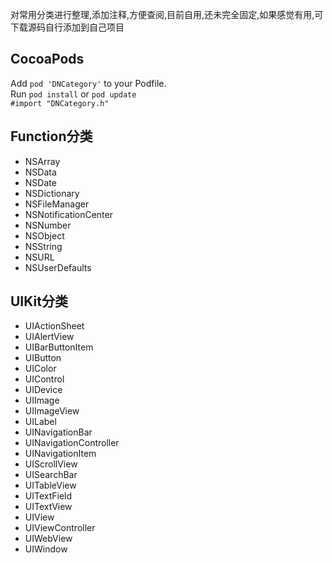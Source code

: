 对常用分类进行整理,添加注释,方便查阅,目前自用,还未完全固定,如果感觉有用,可下载源码自行添加到自己项目

## CocoaPods

Add `pod 'DNCategory'` to your Podfile.   
Run `pod install` or `pod update`  
`#import "DNCategory.h"`  


## Function分类
* NSArray
* NSData
* NSDate
* NSDictionary
* NSFileManager
* NSNotificationCenter
* NSNumber
* NSObject
* NSString
* NSURL
* NSUserDefaults
 
## UIKit分类
* UIActionSheet
* UIAlertView
* UIBarButtonItem
* UIButton
* UIColor
* UIControl
* UIDevice
* UIImage
* UIImageView
* UILabel
* UINavigationBar
* UINavigationController
* UINavigationItem
* UIScrollView
* UISearchBar
* UITableView
* UITextField
* UITextView
* UIView
* UIViewController
* UIWebView
* UIWindow
